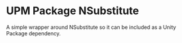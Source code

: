 # UPM Package NSubstitute

A simple wrapper around NSubstitute so it can be included as a Unity Package dependency.
